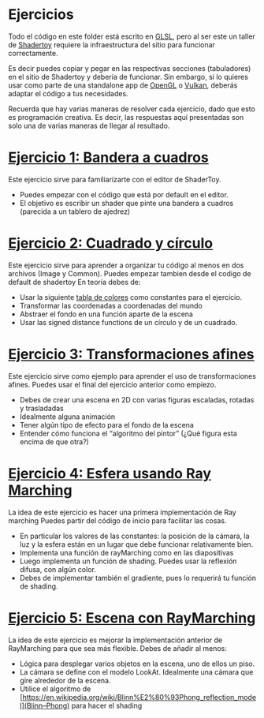 # Ejercicios

Todo el código en este folder está escrito en [GLSL](https://www.khronos.org/opengl/wiki/Core_Language_(GLSL)), pero al ser este un taller de [Shadertoy](https://www.shadertoy.com/) requiere la infraestructura del sitio para funcionar correctamente.

Es decir puedes copiar y pegar en las respectivas secciones (tabuladores) en el sitio de Shadertoy y debería de funcionar.
Sin embargo, si lo quieres usar como parte de una standalone app de [OpenGL](https://www.opengl.org/) o [Vulkan](https://www.vulkan.org/), deberás adaptar el código a tus necesidades.

Recuerda que hay varias maneras de resolver cada ejercicio, dado que esto es programación creativa.
Es decir, las respuestas aquí presentadas son solo una de varias maneras de llegar al resultado.

# [Ejercicio 1: Bandera a cuadros](Ejercicio1)
Este ejercicio sirve para familiarizarte con el editor de ShaderToy.

* Puedes empezar con el código que está por default en el editor.
* El objetivo es escribir un shader que pinte una bandera a cuadros (parecida a un tablero de ajedrez)

# [Ejercicio 2: Cuadrado y círculo](Ejercicio2)
Este ejercicio sirve para aprender a organizar tu código al menos en dos archivos (Image y Common).
Puedes empezar tambien desde el codigo de default de shadertoy
En teoría debes de:
* Usar la siguiente [tabla de colores](../plantillas/colorGuide.svg) como constantes para el ejercicio.
* Transformar las coordenadas a coordenadas del mundo
* Abstraer el fondo en una función aparte de la escena
* Usar las signed distance functions de un círculo y de un cuadrado.

# [Ejercicio 3: Transformaciones afines](Ejercicio3)
Este ejercicio sirve como ejemplo para aprender el uso de transformaciones afines.
Puedes usar el final del ejercicio anterior como empiezo.
* Debes de crear una escena en 2D con varias figuras escaladas, rotadas y trasladadas
* Idealmente alguna animación
* Tener algún tipo de efecto para el fondo de la escena
* Entender cómo funciona el “algoritmo del pintor” (¿Qué figura esta encima de que otra?)

# [Ejercicio 4: Esfera usando Ray Marching](Ejercicio4)
La idea de este ejercicio es hacer una primera implementación de Ray marching
Puedes partir del código de inicio para facilitar las cosas.
* En particular los valores de las constantes: la posición de la cámara, la luz y la esfera están en un lugar que debe funcionar relativamente bien.
* Implementa una función de rayMarching como en las diapositivas
* Luego implementa un función de shading. Puedes usar la reflexión difusa, con algún color.
* Debes de implementar también el gradiente, pues lo requerirá tu función de shading.

# [Ejercicio 5: Escena con RayMarching](Ejercicio5)
La idea de este ejercicio es mejorar la implementación anterior de RayMarching para que sea más flexible. Debes de añadir al menos:
* Lógica para desplegar varios objetos en la escena, uno de ellos un piso.
* La cámara se define con el modelo LookAt. Idealmente una cámara que gire alrededor de la escena.
* Utilice el algoritmo de [https://en.wikipedia.org/wiki/Blinn%E2%80%93Phong_reflection_model](Blinn–Phong) para hacer el shading

